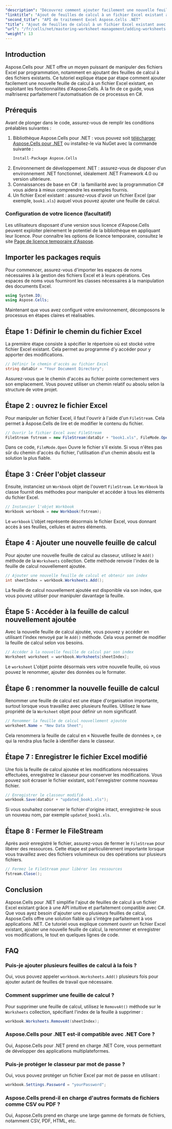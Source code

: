 ```yaml
---
"description": "Découvrez comment ajouter facilement une nouvelle feuille de calcul à un fichier Excel existant dans .NET grâce à Aspose.Cells. Ce guide étape par étape couvre tout, de la configuration de votre environnement à l'enregistrement du fichier Excel modifié."
"linktitle": "Ajout de feuilles de calcul à un fichier Excel existant avec Aspose.Cells"
"second_title": "API de traitement Excel Aspose.Cells .NET"
"title": "Ajout de feuilles de calcul à un fichier Excel existant avec Aspose.Cells"
"url": "/fr/cells/net/mastering-worksheet-management/adding-worksheets-to-existing-excel-file/"
"weight": 13
---
```


## Introduction

Aspose.Cells pour .NET offre un moyen puissant de manipuler des fichiers Excel par programmation, notamment en ajoutant des feuilles de calcul à des fichiers existants. Ce tutoriel explique étape par étape comment ajouter facilement une nouvelle feuille de calcul à un fichier Excel existant, en exploitant les fonctionnalités d'Aspose.Cells. À la fin de ce guide, vous maîtriserez parfaitement l'automatisation de ce processus en C#.

## Prérequis

Avant de plonger dans le code, assurez-vous de remplir les conditions préalables suivantes :

1. Bibliothèque Aspose.Cells pour .NET : vous pouvez soit [télécharger Aspose.Cells pour .NET](https://releases.aspose.com/cells/net/) ou installez-le via NuGet avec la commande suivante :
   ```bash
   Install-Package Aspose.Cells
   ```
2. Environnement de développement .NET : assurez-vous de disposer d’un environnement .NET fonctionnel, idéalement .NET Framework 4.0 ou version ultérieure.
3. Connaissances de base en C# : la familiarité avec la programmation C# vous aidera à mieux comprendre les exemples fournis.
4. Un fichier Excel existant : assurez-vous d'avoir un fichier Excel (par exemple, `book1.xls`) auquel vous pouvez ajouter une feuille de calcul.

### Configuration de votre licence (facultatif)

Les utilisateurs disposant d'une version sous licence d'Aspose.Cells peuvent exploiter pleinement le potentiel de la bibliothèque en appliquant leur licence. Pour connaître les options de licence temporaire, consultez le site [Page de licence temporaire d'Aspose](https://purchase.aspose.com/temporary-license/).

## Importer les packages requis

Pour commencer, assurez-vous d'importer les espaces de noms nécessaires à la gestion des fichiers Excel et à leurs opérations. Ces espaces de noms vous fourniront les classes nécessaires à la manipulation des documents Excel.

```csharp
using System.IO;
using Aspose.Cells;
```

Maintenant que vous avez configuré votre environnement, décomposons le processus en étapes claires et réalisables.

## Étape 1 : Définir le chemin du fichier Excel

La première étape consiste à spécifier le répertoire où est stocké votre fichier Excel existant. Cela permet au programme d'y accéder pour y apporter des modifications.

```csharp
// Définir le chemin d'accès au fichier Excel
string dataDir = "Your Document Directory";
```

Assurez-vous que le chemin d'accès au fichier pointe correctement vers son emplacement. Vous pouvez utiliser un chemin relatif ou absolu selon la structure de votre projet.

## Étape 2 : ouvrez le fichier Excel

Pour manipuler un fichier Excel, il faut l'ouvrir à l'aide d'un `FileStream`. Cela permet à Aspose.Cells de lire et de modifier le contenu du fichier.

```csharp
// Ouvrir le fichier Excel avec FileStream
FileStream fstream = new FileStream(dataDir + "book1.xls", FileMode.Open);
```

Dans ce code, `FileMode.Open` Ouvre le fichier s'il existe. Si vous n'êtes pas sûr du chemin d'accès du fichier, l'utilisation d'un chemin absolu est la solution la plus fiable.

## Étape 3 : Créer l'objet classeur

Ensuite, instanciez un `Workbook` objet de l'ouvert `FileStream`. Le `Workbook` la classe fournit des méthodes pour manipuler et accéder à tous les éléments du fichier Excel.

```csharp
// Instancier l'objet Workbook
Workbook workbook = new Workbook(fstream);
```

Le `workbook` L'objet représente désormais le fichier Excel, vous donnant accès à ses feuilles, cellules et autres éléments.

## Étape 4 : Ajouter une nouvelle feuille de calcul

Pour ajouter une nouvelle feuille de calcul au classeur, utilisez le `Add()` méthode de la `Worksheets` collection. Cette méthode renvoie l'index de la feuille de calcul nouvellement ajoutée.

```csharp
// Ajouter une nouvelle feuille de calcul et obtenir son index
int sheetIndex = workbook.Worksheets.Add();
```

La feuille de calcul nouvellement ajoutée est disponible via son index, que vous pouvez utiliser pour manipuler davantage la feuille.

## Étape 5 : Accéder à la feuille de calcul nouvellement ajoutée

Avec la nouvelle feuille de calcul ajoutée, vous pouvez y accéder en utilisant l'index renvoyé par le `Add()` méthode. Cela vous permet de modifier la feuille de calcul selon vos besoins.

```csharp
// Accéder à la nouvelle feuille de calcul par son index
Worksheet worksheet = workbook.Worksheets[sheetIndex];
```

Le `worksheet` L'objet pointe désormais vers votre nouvelle feuille, où vous pouvez le renommer, ajouter des données ou le formater.

## Étape 6 : renommer la nouvelle feuille de calcul

Renommer une feuille de calcul est une étape d'organisation importante, surtout lorsque vous travaillez avec plusieurs feuilles. Utilisez le `Name` propriété de la `Worksheet` objet pour définir un nom significatif.

```csharp
// Renommer la feuille de calcul nouvellement ajoutée
worksheet.Name = "New Data Sheet";
```

Cela renommera la feuille de calcul en « Nouvelle feuille de données », ce qui la rendra plus facile à identifier dans le classeur.

## Étape 7 : Enregistrer le fichier Excel modifié

Une fois la feuille de calcul ajoutée et les modifications nécessaires effectuées, enregistrez le classeur pour conserver les modifications. Vous pouvez soit écraser le fichier existant, soit l'enregistrer comme nouveau fichier.

```csharp
// Enregistrer le classeur modifié
workbook.Save(dataDir + "updated_book1.xls");
```

Si vous souhaitez conserver le fichier d'origine intact, enregistrez-le sous un nouveau nom, par exemple `updated_book1.xls`.

## Étape 8 : Fermer le FileStream

Après avoir enregistré le fichier, assurez-vous de fermer le `FileStream` pour libérer des ressources. Cette étape est particulièrement importante lorsque vous travaillez avec des fichiers volumineux ou des opérations sur plusieurs fichiers.

```csharp
// Fermez le FileStream pour libérer les ressources
fstream.Close();
```

## Conclusion

Aspose.Cells pour .NET simplifie l'ajout de feuilles de calcul à un fichier Excel existant grâce à une API intuitive et parfaitement compatible avec C#. Que vous ayez besoin d'ajouter une ou plusieurs feuilles de calcul, Aspose.Cells offre une solution fiable qui s'intègre parfaitement à vos applications .NET. Ce tutoriel vous explique comment ouvrir un fichier Excel existant, ajouter une nouvelle feuille de calcul, la renommer et enregistrer vos modifications, le tout en quelques lignes de code.

## FAQ

### Puis-je ajouter plusieurs feuilles de calcul à la fois ?

Oui, vous pouvez appeler `workbook.Worksheets.Add()` plusieurs fois pour ajouter autant de feuilles de travail que nécessaire.

### Comment supprimer une feuille de calcul ?

Pour supprimer une feuille de calcul, utilisez le `RemoveAt()` méthode sur le `Worksheets` collection, spécifiant l'index de la feuille à supprimer :
```csharp
workbook.Worksheets.RemoveAt(sheetIndex);
```

### Aspose.Cells pour .NET est-il compatible avec .NET Core ?

Oui, Aspose.Cells pour .NET prend en charge .NET Core, vous permettant de développer des applications multiplateformes.

### Puis-je protéger le classeur par mot de passe ?

Oui, vous pouvez protéger un fichier Excel par mot de passe en utilisant :
```csharp
workbook.Settings.Password = "yourPassword";
```

### Aspose.Cells prend-il en charge d'autres formats de fichiers comme CSV ou PDF ?
Oui, Aspose.Cells prend en charge une large gamme de formats de fichiers, notamment CSV, PDF, HTML, etc.